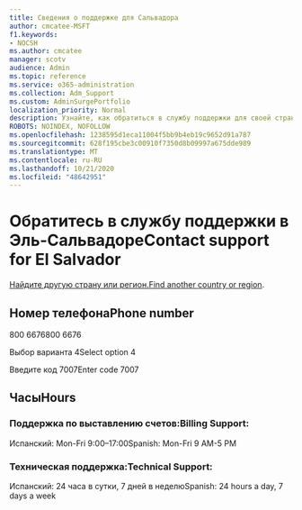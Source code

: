 ```yaml
---
title: Сведения о поддержке для Сальвадора
author: cmcatee-MSFT
f1.keywords:
- NOCSH
ms.author: cmcatee
manager: scotv
audience: Admin
ms.topic: reference
ms.service: o365-administration
ms.collection: Adm_Support
ms.custom: AdminSurgePortfolio
localization_priority: Normal
description: Узнайте, как обратиться в службу поддержки для своей страны или региона.
ROBOTS: NOINDEX, NOFOLLOW
ms.openlocfilehash: 1238595d1eca11004f5bb9b4eb19c9652d91a787
ms.sourcegitcommit: 628f195cbe3c00910f7350d8b09997a675dde989
ms.translationtype: MT
ms.contentlocale: ru-RU
ms.lasthandoff: 10/21/2020
ms.locfileid: "48642951"
---
```

# <a name="contact-support-for-el-salvador"></a><span data-ttu-id="70d8e-103">Обратитесь в службу поддержки в Эль-Сальвадоре</span><span class="sxs-lookup"><span data-stu-id="70d8e-103">Contact support for El Salvador</span></span>

<span data-ttu-id="70d8e-104">[Найдите другую страну или регион.](../contact-support-for-business-products.md)</span><span class="sxs-lookup"><span data-stu-id="70d8e-104">[Find another country or region](../contact-support-for-business-products.md).</span></span>

## <a name="phone-number"></a><span data-ttu-id="70d8e-105">Номер телефона</span><span class="sxs-lookup"><span data-stu-id="70d8e-105">Phone number</span></span>
<span data-ttu-id="70d8e-106">800 6676</span><span class="sxs-lookup"><span data-stu-id="70d8e-106">800 6676</span></span>

<span data-ttu-id="70d8e-107">Выбор варианта 4</span><span class="sxs-lookup"><span data-stu-id="70d8e-107">Select option 4</span></span>

<span data-ttu-id="70d8e-108">Введите код 7007</span><span class="sxs-lookup"><span data-stu-id="70d8e-108">Enter code 7007</span></span>

## <a name="hours"></a><span data-ttu-id="70d8e-109">Часы</span><span class="sxs-lookup"><span data-stu-id="70d8e-109">Hours</span></span>
### <a name="billing-support"></a><span data-ttu-id="70d8e-110">Поддержка по выставлению счетов:</span><span class="sxs-lookup"><span data-stu-id="70d8e-110">Billing Support:</span></span>

<span data-ttu-id="70d8e-111">Испанский: Mon-Fri 9:00–17:00</span><span class="sxs-lookup"><span data-stu-id="70d8e-111">Spanish: Mon-Fri 9 AM-5 PM</span></span>

### <a name="technical-support"></a><span data-ttu-id="70d8e-112">Техническая поддержка:</span><span class="sxs-lookup"><span data-stu-id="70d8e-112">Technical Support:</span></span>

<span data-ttu-id="70d8e-113">Испанский: 24 часа в сутки, 7 дней в неделю</span><span class="sxs-lookup"><span data-stu-id="70d8e-113">Spanish: 24 hours a day, 7 days a week</span></span>
